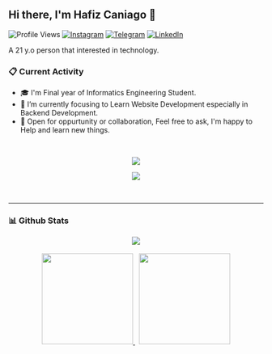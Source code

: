 ## Hi there, I'm Hafiz Caniago 👋
![Profile Views](https://komarev.com/ghpvc/?username=hafizcode02)
[![Instagram](https://img.shields.io/badge/--linkedin?label=Instagram&logo=Instagram&style=social)](https://www.instagram.com/hafizcaniago/)
[![Telegram](https://img.shields.io/badge/--telegram?label=Telegram&logo=Telegram&style=social)](https://t.me/hafizcode02/) 
[![LinkedIn](https://img.shields.io/badge/--linkedin?label=LinkedIn&logo=LinkedIn&style=social)](https://www.linkedin.com/in/hafiz-caniago/) 

A 21 y.o person that interested in technology.

### 📋 Current Activity
- 🎓 I'm Final year of Informatics Engineering Student.
- 🎯 I’m currently focusing to Learn Website Development especially in Backend Development.
- 📑 Open for oppurtunity or collaboration, Feel free to ask, I'm happy to Help and learn new things.

<br>
<p align="center">
  <a href="https://skillicons.dev">
    <img src="https://skillicons.dev/icons?i=php,js,python,cpp,cs,laravel,nodejs,express,flask" />
  </a>
</p>
<p align="center">
  <a href="https://skillicons.dev">
    <img src="https://skillicons.dev/icons?i=arduino,sequelize,bootstrap,mysql,gcp,docker,vscode,visualstudio" />
  </a>
</p>
<br>
<hr>

### 📊 Github Stats
<div align="center">
  <a href="https://github.com/hafizcode02">
    <img src="https://github-readme-streak-stats.herokuapp.com?user=hafizcode02&theme=tokyonight-duo&hide_border=true" />
  </a>
</div>

<br>

<div align="center">
 <a href="https://github.com/hafizcode02">
   <img height="180em" src="https://github-readme-stats-eight-theta.vercel.app/api?username=hafizcode02&show_icons=true&theme=tokyonight&include_all_commits=true&count_private=true"/>
 </a>
 &nbsp;
 <a href="https://github.com/hafizcode02">
   <img height="180em" src="https://github-readme-stats-eight-theta.vercel.app/api/top-langs/?username=hafizcode02&layout=compact&langs_count=8&theme=tokyonight&exclude_repo=laravel-lte-boilerplate"/>
 </a>
</div>
</div>
